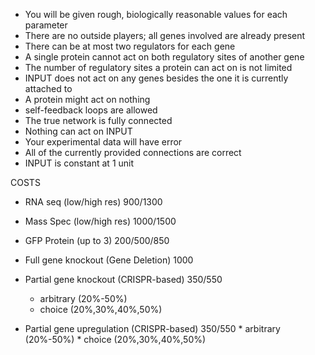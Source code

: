 * You will be given rough, biologically reasonable values for each parameter
* There are no outside players; all genes involved are already present
* There can be at most two regulators for each gene
* A single protein cannot act on both regulatory sites of another gene
* The number of regulatory sites a protein can act on is not limited
* INPUT does not act on any genes besides the one it is currently attached to
* A protein might act on nothing
* self-feedback loops are allowed
* The true network is fully connected
* Nothing can act on INPUT
* Your experimental data will have error
* All of the currently provided connections are correct
* INPUT is constant at 1 unit


COSTS
* RNA seq (low/high res)			900/1300
* Mass Spec (low/high res)			1000/1500
* GFP Protein (up to 3)				200/500/850

* Full gene knockout (Gene Deletion)		1000 
* Partial gene knockout (CRISPR-based)		350/550
	* arbitrary (20%-50%)
	* choice (20%,30%,40%,50%)
* Partial gene upregulation (CRISPR-based)	350/550
        * arbitrary (20%-50%)
        * choice (20%,30%,40%,50%)
